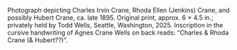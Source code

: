 Photograph depicting Charles Irvin Crane, Rhoda Ellen (Jenkins) Crane, and possibly Hubert Crane, ca. late 1895. Original print, approx. 6 × 4.5 in.; privately held by Todd Wells, Seattle, Washington, 2025. Inscription in the cursive handwriting of Agnes Crane Wells on back reads: “Charles & Rhoda Crane (& Hubert??)”.
